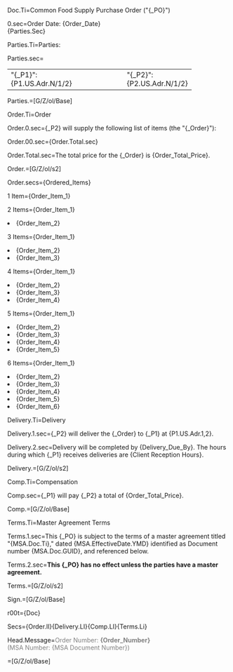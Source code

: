 Doc.Ti=Common Food Supply Purchase Order ("{_PO}")

0.sec=Order Date:  <span class="dealpoint">{Order_Date}</span><br> {Parties.Sec}

Parties.Ti=Parties:

Parties.sec=<table><tr><td>"{_P1}":<br>{P1.US.Adr.N/1/2}<td/><td>          </td><td>"{_P2}":<br>{P2.US.Adr.N/1/2}</td></tr></table>

Parties.=[G/Z/ol/Base]

Order.Ti=Order

Order.0.sec={_P2} will supply the following list of items (the "{_Order}"):

Order.00.sec={Order.Total.sec}

Order.Total.sec=The total price for the {_Order} is {Order_Total_Price}.

Order.=[G/Z/ol/s2]

Order.secs={Ordered_Items}

1 Item={Order_Item_1}

2 Items={Order_Item_1}<li>{Order_Item_2}

3 Items={Order_Item_1}<li>{Order_Item_2}<li>{Order_Item_3}

4 Items={Order_Item_1}<li>{Order_Item_2}<li>{Order_Item_3}<li>{Order_Item_4}

5 Items={Order_Item_1}<li>{Order_Item_2}<li>{Order_Item_3}<li>{Order_Item_4}<li>{Order_Item_5}

6 Items={Order_Item_1}<li>{Order_Item_2}<li>{Order_Item_3}<li>{Order_Item_4}<li>{Order_Item_5}<li>{Order_Item_6}

Delivery.Ti=Delivery

Delivery.1.sec={_P2} will deliver the {_Order} to {_P1} at {P1.US.Adr.1,2}.

Delivery.2.sec=Delivery will be completed by {Delivery_Due_By}.  The hours during which {_P1} receives deliveries are {Client Reception Hours}.
 
Delivery.=[G/Z/ol/s2]

Comp.Ti=Compensation

Comp.sec={_P1} will pay {_P2} a total of {Order_Total_Price}.

Comp.=[G/Z/ol/Base]

Terms.Ti=Master Agreement Terms

Terms.1.sec=This {_PO} is subject to the terms of a master agreement titled "{MSA.Doc.Ti}," dated {MSA.EffectiveDate.YMD} identified as Document number {MSA.Doc.GUID}, and referenced below.

Terms.2.sec=<b>This {_PO} has no effect unless the parties have a master agreement.</b>

Terms.=[G/Z/ol/s2]

Sign.=[G/Z/ol/Base]

r00t={Doc}

Secs={Order.lI}{Delivery.LI}{Comp.LI}{Terms.Li}

Head.Message=<font color="grey">Order Number: <b>{Order_Number}</b><br>(MSA Number: {MSA Document Number})</font>

=[G/Z/ol/Base]
